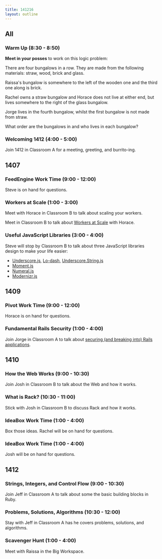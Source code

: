 ```yaml
---
title: 141216
layout: outline
---
```


## All

### Warm Up (8:30 - 8:50)

**Meet in your posses** to work on this logic problem:

There are four bungalows in a row. They are made from the following materials: straw, wood, brick and glass.

Raissa's bungalow is somewhere to the left of the wooden one and the third one along is brick.

Rachel owns a straw bungalow and Horace does not live at either end, but lives somewhere to the right of the glass bungalow.

Jorge lives in the fourth bungalow, whilst the first bungalow is not made from straw.

What order are the bungalows in and who lives in each bungalow?

### Welcoming 1412 (4:00 - 5:00)

Join 1412 in Classroom A for a meeting, greeting, and burrito-ing.

## 1407

### FeedEngine Work Time (9:00 - 12:00)

Steve is on hand for questions.

### Workers at Scale (1:00 - 3:00)

Meet with Horace in Classroom B to talk about scaling your workers.

Meet in Classroom B to talk about [Workers at Scale](https://github.com/turingschool/lesson_plans/blob/master/ruby_04-apis_and_scalability/workers_at_scale.markdown) with Horace.

### Useful JavaScript Libraries (3:00 - 4:00)

Steve will stop by Classroom B to talk about three JavaScript libraries design to make your life easier:

* [Underscore.js][underscore], [Lo-dash][ld], [Underscore.String.js][underscore-string]
* [Moment.js][moment]
* [Numeral.js][numeral]
* [Modernizr.js][modernizr]

[underscore]: http://underscorejs.org
[ld]: https://lodash.com
[underscore-string]: https://github.com/epeli/underscore.string#readme
[moment]: http://momentjs.com
[numeral]: http://numeraljs.com
[modernizr]: http://modernizr.com

## 1409

### Pivot Work Time (9:00 - 12:00)

Horace is on hand for questions.

### Fundamental Rails Security (1:00 - 4:00)

Join Jorge in Classroom A to talk about [securing (and breaking into) Rails applications][sec].

[sec]: http://tutorials.jumpstartlab.com/topics/fundamental_security.html

## 1410

### How the Web Works (9:00 - 10:30)

Join Josh in Classroom B to talk about the Web and how it works.

### What is Rack? (10:30 - 11:00)

Stick with Josh in Classroom B to discuss Rack and how it works.

### IdeaBox Work Time (1:00 - 4:00)

Box those ideas. Rachel will be on hand for questions.

### IdeaBox Work Time (1:00 - 4:00)

Josh will be on hand for questions.

## 1412

### Strings, Integers, and Control Flow (9:00 - 10:30)

Join Jeff in Classroom A to talk about some the basic building blocks in Ruby.

### Problems, Solutions, Algorithms (10:30 - 12:00)

Stay with Jeff in Classroom A has he covers problems, solutions, and algorithms.

### Scavenger Hunt (1:00 - 4:00)

Meet with Raissa in the Big Workspace.

